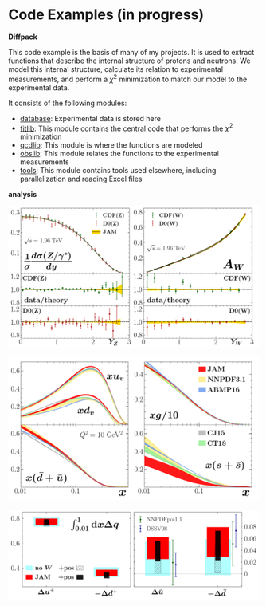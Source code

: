 # Code Examples (in progress)


**Diffpack**

This code example is the basis of many of my projects.
It is used to extract functions that describe the internal structure of protons and neutrons.
We model this internal structure, calculate its relation to experimental measurements, and perform a $\chi^2$ minimization to match our model to the experimental data.

It consists of the following modules:
* <u>database</u>: Experimental data is stored here
* <u>fitlib</u>: This module contains the central code that performs the $\chi^2$ minimization
* <u>qcdlib</u>: This module is where the functions are modeled
* <u>obslib</u>: This module relates the functions to the experimental measurements
* <u>tools</u>: This module contains tools used elsewhere, including parallelization and reading Excel files


**analysis**


![plot](./analysis/plots/thesis/gallery/WZboson.png)

![plot](./analysis/plots/seaquest/gallery/PDFs.png)

![plot](./analysis/plots/star/gallery/spin.png)






